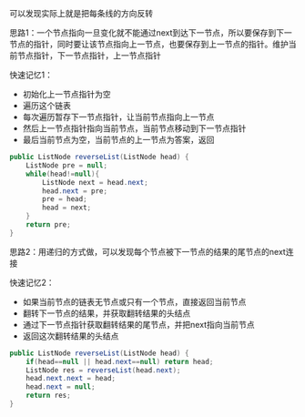 可以发现实际上就是把每条线的方向反转

思路1：一个节点指向一旦变化就不能通过next到达下一节点，所以要保存到下一节点的指针，同时要让该节点指向上一节点，也要保存到上一节点的指针。维护当前节点指针，下一节点指针，上一节点指针

快速记忆1：
- 初始化上一节点指针为空
- 遍历这个链表
- 每次遍历暂存下一节点指针，让当前节点指向上一节点
- 然后上一节点指针指向当前节点，当前节点移动到下一节点指针
- 最后当前节点为空，当前节点的上一节点为答案，返回

```java
public ListNode reverseList(ListNode head) {
	ListNode pre = null;
	while(head!=null){
		ListNode next = head.next;
		head.next = pre;
		pre = head;
		head = next;
	}
	return pre;
}
```

思路2：用递归的方式做，可以发现每个节点被下一节点的结果的尾节点的next连接

快速记忆2：
- 如果当前节点的链表无节点或只有一个节点，直接返回当前节点
- 翻转下一节点的结果，并获取翻转结果的头结点
- 通过下一节点指针获取翻转结果的尾节点，并把next指向当前节点
- 返回这次翻转结果的头结点

```java
public ListNode reverseList(ListNode head) {
	if(head==null || head.next==null) return head;
	ListNode res = reverseList(head.next);
	head.next.next = head;
	head.next = null;
	return res;
}
```